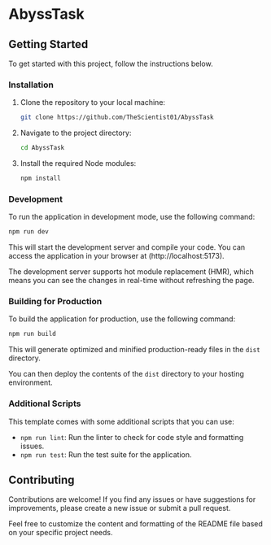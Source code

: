 # AbyssTask

## Getting Started

To get started with this project, follow the instructions below.

### Installation

1. Clone the repository to your local machine:

   ```bash
   git clone https://github.com/TheScientist01/AbyssTask
   ```

2. Navigate to the project directory:

   ```bash
   cd AbyssTask
   ```

3. Install the required Node modules:

   ```bash
   npm install
   ```

### Development

To run the application in development mode, use the following command:

```bash
npm run dev
```

This will start the development server and compile your code. You can access the application in your browser at (http://localhost:5173).

The development server supports hot module replacement (HMR), which means you can see the changes in real-time without refreshing the page.

### Building for Production

To build the application for production, use the following command:

```bash
npm run build
```

This will generate optimized and minified production-ready files in the `dist` directory.

You can then deploy the contents of the `dist` directory to your hosting environment.

### Additional Scripts

This template comes with some additional scripts that you can use:

- `npm run lint`: Run the linter to check for code style and formatting issues.
- `npm run test`: Run the test suite for the application.

## Contributing

Contributions are welcome! If you find any issues or have suggestions for improvements, please create a new issue or submit a pull request.

Feel free to customize the content and formatting of the README file based on your specific project needs.
